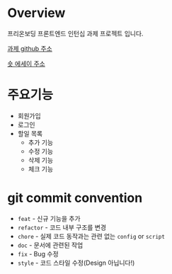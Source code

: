 # Overview
프리온보딩 프론트엔드 인턴십 과제 프로젝트 입니다.

[과제 github 주소](https://github.com/walking-sunset/selection-task)

[숏 에세이 주소](https://velog.io/@ggujin/%EC%9B%90%ED%8B%B0%EB%93%9C-%ED%94%84%EB%A6%AC%EC%98%A8%EB%B3%B4%EB%94%A9-%EC%9D%B8%ED%84%B4%EC%8B%AD-%EC%A7%80%EC%9B%90)

# 주요기능
- 회원가입 
- 로그인
- 할일 목록 
  - 추가 기능
  - 수정 기능
  - 삭제 기능
  - 체크 기능

# git commit convention
- `feat` - 신규 기능을 추가
- `refactor` - 코드 내부 구조를 변경
- `chore` - 실제 코드 동작과는 관련 없는 `config` or `script`
- `doc` - 문서에 관련된 작업
- `fix` - Bug 수정
- `style` - 코드 스타일 수정(Design 아닙니다!)
